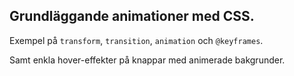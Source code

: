 ## Grundläggande animationer med CSS.

Exempel på `transform`, `transition`, `animation` och `@keyframes`.

Samt enkla hover-effekter på knappar med animerade bakgrunder.
